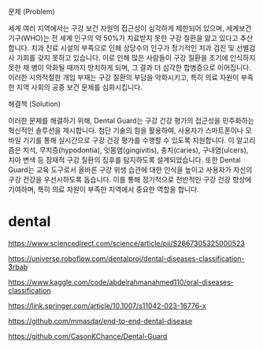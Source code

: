 문제 (Problem)

세계 여러 지역에서는 구강 보건 자원의 접근성이 심각하게 제한되어 있으며, 세계보건기구(WHO)는 전 세계 인구의 약 50%가 치료받지 못한 구강 질환을 앓고 있다고 추산합니다. 치과 진료 시설의 부족으로 인해 상당수의 인구가 정기적인 치과 검진 및 선별검사 기회를 갖지 못하고 있습니다. 이로 인해 많은 사람들이 구강 질환을 조기에 인식하지 못한 채 병이 악화될 때까지 방치하게 되며, 그 결과 더 심각한 합병증으로 이어집니다. 이러한 시의적절한 개입 부재는 구강 질환의 부담을 악화시키고, 특히 의료 자원이 부족한 지역 사회의 공중 보건 문제를 심화시킵니다.

해결책 (Solution)

이러한 문제를 해결하기 위해, Dental Guard는 구강 건강 평가의 접근성을 민주화하는 혁신적인 솔루션을 제시합니다. 첨단 기술의 힘을 활용하여, 사용자가 스마트폰이나 모바일 기기를 통해 실시간으로 구강 건강 평가를 수행할 수 있도록 지원합니다. 이 알고리즘은 치석, 무치증(hypodontia), 잇몸염(gingivitis), 충치(caries), 구내염(ulcers), 치아 변색 등 잠재적 구강 질환의 징후를 탐지하도록 설계되었습니다. 또한 Dental Guard는 교육 도구로서 올바른 구강 위생 습관에 대한 인식을 높이고 사용자가 자신의 구강 건강을 우선시하도록 돕습니다. 이를 통해 장기적으로 전반적인 구강 건강 향상에 기여하며, 특히 의료 자원이 부족한 지역에서 중요한 역할을 합니다.

# dental
https://www.sciencedirect.com/science/article/pii/S2667305325000523

https://universe.roboflow.com/dentalproj/dental-diseases-classification-3rbab

https://www.kaggle.com/code/abdelrahmanahmed110/oral-diseases-classification

https://link.springer.com/article/10.1007/s11042-023-16776-x

https://github.com/mmasdar/end-to-end-dental-disease

https://github.com/CasonKChance/Dental-Guard
